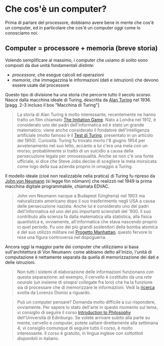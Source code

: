 # Che cos'è un computer?

Prima di parlare del processore, dobbiamo avere bene in mente che cos'è un computer, ed in particolare che cos'è un computer _oggi_ come lo conosciamo noi.

## Computer = processore + memoria (breve storia)
Volendo semplificare al massimo, i computer che usiamo di solito sono composti da due unità fondamentali _distinte_:
- _processore_, che esegue calcoli ed operazioni
- _memoria_, che immagazzina le informazioni (dati e istruzioni) che devono essere usate dal processore

Questo tipo di divisione ha una storia che percorre tutto il secolo scorso. Nasce dalla macchina ideale di Turing, descritta da [Alan Turing](https://it.wikipedia.org/wiki/Alan_Turing) nel 1936. [pagg. 2-3 incluso il box "Macchina di Turing"]

> La storia di Alan Turing è molto interessante, recentemente ne hanno tratto un film chiamato [The Imitation Game](https://it.wikipedia.org/wiki/The_Imitation_Game). Nato a Londra nel 1912, è considerato uno dei padri dell'informatica ed è stato un grande matematico; viene anche considerato il fondatore dell'intelligenza artificiale (molto famoso è il [Test di Turing](https://it.wikipedia.org/wiki/Test_di_Turing), presentato in un articolo del 1950). Curiosità: Turing fu trovato morto l'8 giugno 1954 per avvelenamento nel suo letto, accanto a lui c'era una mela con un morso; probabilmente si trattò di un suicidio a causa della persecuzione legale per omosessualità. Anche se non c'è una fonte ufficiale, si dice che Steve Jobs decise di scegliere la mela morsicata come logo della sua azienda proprio in omaggio a Turing.

Il modello ideale (cioé non realizzabile nella pratica) di Turing fu ripreso da [John von Neumann](https://it.wikipedia.org/wiki/John_von_Neumann) (si legge fòn nòimann) che realizzò nel 1949 la prima macchina digitale programmabile, chiamata EDVAC.

> John von Neumann nacque a Budapest (Ungheria) nel 1903 ma naturalizzato americano dopo il suo trasferimento negli USA a causa delle persecuzione nazista. Anche lui è considerato uno dei padri dell'informatica ed uno dei più importanti scienziati del '900. Il suo contributo alla scienza fa dalla matematica alla statistica, alla fisica quantistica e, ovviamente, all'informatica che stava nascendo proprio in quel periodo. Fu uno dei più grandi sostenitori della bomba atomica e del suo utilizzo militare nel [Progetto Manhattan](https://it.wikipedia.org/wiki/Progetto_Manhattan); questo fervore lo rese una figura controversa nel dopoguerra.

Ancora oggi la maggior parte dei computer che utilizziamo si basa sull'architettura di Von Neumann: come abbiamo detto all'inizio, l'unità di computazione è nettamente separata da quella di memorizzazione dei dati e delle istruzioni.

> Non tutti i sistemi di elaborazione delle informazioni funzionano con questa separazione: ad esempio, il cervello è costituito da una _rete neurale_ (un insieme di _sinapsi_ collegate fra loro) che ha la funzione sia di processare che di memorizzare le informazioni. Vedi la [ricerca](./assets/dionisi-bn.pdf) svolta da Lorenzo Dionisi a riguardo.

> Può un computer pensare? Domanda molto difficile a cui rispondere, ovviamente. Per sapere lo stato
dell'arte in questo momento sul tema, vi consiglio di seguire il corso [Introduction to Philosophy](https://www.coursera.org/learn/philosophy) dell'Università di Edinburgo. Se volete arrivare subito alla parte su mente, cervello e computer, potete saltare direttamente alla settimana 4; vi consiglio comunque di seguire tutto il corso, è molto interessante. Il corso è gratuito, in lingua inglese con sottotitoli disponibili in italiano.

